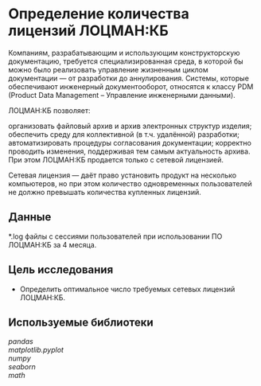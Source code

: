 # Определение количества лицензий ЛОЦМАН:КБ

Компаниям, разрабатывающим и использующим конструкторскую документацию, требуется специализированная среда, в которой бы можно было реализовать управление жизненным циклом документации — от разработки до аннулирования. Системы, которые обеспечивают инженерный документооборот, относятся к классу PDM (Product Data Management – Управление инженерными данными).

ЛОЦМАН:КБ позволяет:

организовать файловый архив и архив электронных структур изделия;
обеспечить среду для коллективной (в т.ч. удалённой) разработки;
автоматизировать процедуры согласования документации;
корректно проводить изменения, поддерживая тем самым актуальность архива.
При этом ЛОЦМАН:КБ продается только с сетевой лицензией.

Cетевая лицензия — даёт право установить продукт на несколько компьютеров, но при этом количество одновременных пользователей не должно превышать количества купленных лицензий.

## Данные

*.log файлы с сессиями пользователей при использовании ПО ЛОЦМАН:КБ за 4 месяца.

## Цель исследования 

- Определить оптимальное число требуемых сетевых лицензий ЛОЦМАН:КБ.

## Используемые библиотеки
*pandas*     
*matplotlib.pyplot*     
*numpy*   
*seaborn*   
*math*  
